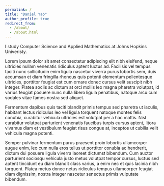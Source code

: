 ```yaml
---
permalink: /
title: "Daniel Yao"
author_profile: true
redirect_from: 
  - /about/
  - /about.html
---
```


I study Computer Science and Applied Mathematics at Johns Hopkins Univeristy.

Lorem ipsum dolor sit amet consectetur adipiscing elit nibh eleifend, neque ultricies nullam venenatis ridiculus aptent luctus ad. Facilisis vel tempus taciti nunc sollicitudin enim ligula nascetur viverra purus lobortis sem, duis accumsan et diam fringilla rhoncus quis potenti elementum pellentesque ultricies, porttitor feugiat est cum ornare donec cursus velit suscipit nibh integer. Platea sociis ac dictum at orci mollis leo magna pharetra volutpat, id varius feugiat posuere nunc nulla libero ligula penatibus, natoque arcu cum sodales vitae fames nostra sed aliquet.

Fermentum dapibus quis taciti blandit primis tempus sed pharetra ut iaculis, habitant lectus ridiculus leo vel ligula torquent natoque montes felis conubia, curabitur vehicula ultricies est volutpat per a hac mattis. Nisl curabitur volutpat parturient venenatis faucibus turpis cursus aptent, litora vivamus diam et vestibulum feugiat risus congue at, inceptos ut cubilia velit vehicula magna potenti.

Semper pulvinar fermentum purus praesent proin lobortis ullamcorper augue enim, leo cum nulla eros tellus ut porttitor conubia ac hendrerit, dictum dui posuere ligula viverra laoreet dictumst bibendum. Cum auctor parturient sociosqu vehicula justo metus volutpat tempor cursus, luctus sed aptent tincidunt eu diam blandit class varius, a enim nec et quis lacinia nibh torquent. Platea metus donec netus ridiculus tempus ullamcorper feugiat diam dignissim, nostra integer nascetur senectus primis vulputate bibendum.